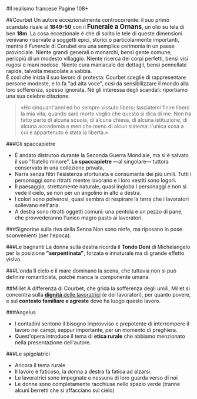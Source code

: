 <head>
	<link rel="stylesheet" href="/home/mibanfi/Documents/Scuola/Default.css">
	<style>
		body {
		--main-color: grey;
		}
	</style>
</head> 

#Il realismo francese
	Pagine 108+

##Courbet
Un autore eccezionalmente controcorrente: il suo primo scandalo risale al **1849-50** con il <b><big>Funerale a Ornans</big></b>, un olio su tela di ben **18m**. La cosa eccezionale è che di solito le tele di queste dimensioni venivano riservate a soggetti epici, storici o particolarmente importanti, mentre il *Funerale* di Corubet era una semplice cerimonia in un paese provinciale. Niente grandi generali o monarchi, bensì gente comune, perlopiù di un modesto villaggio. Niente ricerca dei corpi perfetti, bensì visi rugosi e mani nodose. Niente cura maniacale dei dettagli, bensì pennellate rapide, talvolta mescolate a sabbia.  
È così che inizia il suo lavoro di protesta: Courbet sceglie di rappresentare persone modeste, e lo fa "ad alta voce", così da sensibilizzare il mondo alla loro sofferenza, spesso ignorata. Nè gli interessa degli scandali: riportiamo una sua celebre citazione.

>«Ho cinquant'anni ed ho sempre vissuto libero; lasciatemi finire libero la mia vita; quando sarò morto voglio che questo si dica di me: Non ha fatto parte di alcuna scuola, di alcuna chiesa, di alcuna istituzione, di alcuna accademia e men che meno di alcun sistema: l'unica cosa a cui è appartenuto è stata la libertà.»  

###Gli spaccapietre
* È andato distrutoo durante la Seconda Guerra Mondiale, ma si è salvato il suo "fratello minore", **Lo spaccapietre** —al singolare— tuttora conservato in una collezione privata,
* Narra senza filtri l'esistenza sfortunata e consumante dei più umili. Tutti i personaggi sono ritratti mentre lavorano e i loro vestiti sono logori.
* Il paesaggio, strettamente naturale, quasi ingloba i personaggi e non si vede il cielo, se non per un angolino in alto a destra.
* I colori sono polverosi, quasi sembra di respirare la terra che i lavoratori sollevano nell'aria.
* A destra sono ritratti oggetti comuni: una pentola e un pezzo di pane, che provvederanno l'unico magro pasto ai lavoratori.

###Signorine sulla riva della Senna
Non sono ninfe, ma riposano in pose sconvenienti (per l'epoca).

###Le bagnanti
La donna sulla destra ricorda il **Tondo Doni** di Michelangelo per la posizione **"serpentinata"**, forzata e innaturale ma di grande effetto visivo.

###L'onda
Il cielo e il mare dominano la scena, che tuttavia non si può definire romanticista, poiché manca la componente umana.

##Millet
A differenza di Courbet, che grida la sofferenza degli umili, Millet si concentra sulla [**dignità** delle lavoratrici](../Maturità.html#dignità-di-lavoro) (e dei lavoratori), per quanto povere, e sul **contesto familiare e agreste** dove ha luogo questo lavoro.

###Angelus
* I contadini sentono il bisogno improvviso e prepotente di interrompere il lavoro nei campi, seppur importante, per un momento di preghiera.
* Quest'opera introduce il tema di **etica rurale** che abbiamo menzionato nella presentazione dell'autore.

###Le spigolatrici
* Ancora il tema rurale
* Il lavoro è faticoso, la donna a destra fa fatica ad alzarsi.
* Le lavoratrici sono impegnate e nessuna di loro guarda verso di noi
* Le donne sono completamente racchiuse nello spazio verde (tranne alcuni berretti che si affacciano sul cielo)

<script> window.scroll(0,200000) </script> 